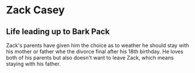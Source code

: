 # Zack Casey 

## Life leading up to Bark Pack

Zack's parents have given him the choice as to weather he should stay with his mother or father whe the divorce final after his 18th birthday. He loves both of his parents but also doesn't want to leave Zack, which means staying with his father.